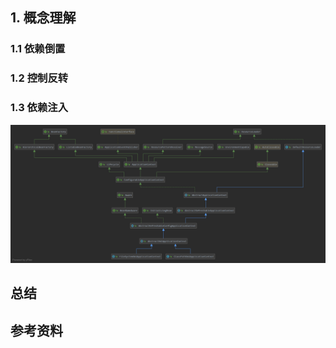 ## 1. 概念理解

### 1.1 依赖倒置



### 1.2 控制反转



### 1.3 依赖注入

<img src="../..\插图\Spring源码\ApplicationContext.png"/>

## 总结

## 参考资料